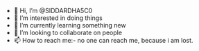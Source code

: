 - 👋 Hi, I’m @SIDDARDHA5C0
- 👀 I’m interested in doing things
- 🌱 I’m currently learning something new
- 💞️ I’m looking to collaborate on people
- 📫 How to reach me:- no one can reach me, because i am lost.

<!---
SIDDARDHA5C0/SIDDARDHA5C0 is a ✨ special ✨ repository because its `README.md` (this file) appears on your GitHub profile.
You can click the Preview link to take a look at your changes.
--->
